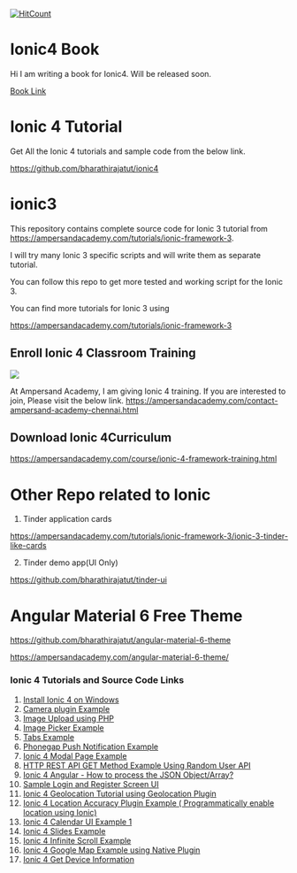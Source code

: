 [![HitCount](http://hits.dwyl.io/{username}/{project}.svg)](http://hits.dwyl.io/{username}/{project})

# Ionic4 Book

Hi I am writing a book for Ionic4. Will be released soon.

<a href="https://ampersandacademy.com/publications/">Book Link</a>

# Ionic 4 Tutorial

Get All the Ionic 4 tutorials and sample code from the below link.

https://github.com/bharathirajatut/ionic4

# ionic3

This repository contains complete source code for Ionic 3 tutorial from https://ampersandacademy.com/tutorials/ionic-framework-3.

I will try many Ionic 3 specific scripts and will write them as separate tutorial.

You can follow this repo to get more tested and working script for the Ionic 3.

You can find more tutorials for Ionic 3 using

https://ampersandacademy.com/tutorials/ionic-framework-3

## Enroll Ionic 4 Classroom Training

<img src="https://raw.githubusercontent.com/bharathirajatut/ionic4/master/i4.png">

At Ampersand Academy, I am giving Ionic 4 training. If you are interested to join, Please visit the below link.
https://ampersandacademy.com/contact-ampersand-academy-chennai.html

## Download Ionic 4Curriculum

https://ampersandacademy.com/course/ionic-4-framework-training.html



# Other Repo related to Ionic

1. Tinder application cards 

https://ampersandacademy.com/tutorials/ionic-framework-3/ionic-3-tinder-like-cards


2. Tinder demo app(UI Only)

https://github.com/bharathirajatut/tinder-ui


# Angular Material 6 Free Theme

https://github.com/bharathirajatut/angular-material-6-theme

https://ampersandacademy.com/angular-material-6-theme/

### Ionic 4 Tutorials and Source Code Links

1. <a href="https://ampers
andacademy.com/tutorials/ionic-framework-4/install-ionic4-on-windows-10">Install Ionic 4 on Windows</a>
2. <a href="https://github.com/bharathirajatut/ionic4/tree/master/camera-example">Camera plugin Example</a>
3. <a href="https://github.com/bharathirajatut/ionic4/tree/master/camera-image-upload-example-php">Image Upload using PHP</a>
4. <a href="https://github.com/bharathirajatut/ionic4/tree/master/gallery-image-picker-example">Image Picker Example </a>
5. <a href="https://github.com/bharathirajatut/ionic4/tree/master/tabs-example">Tabs Example</a>
6. <a href="https://github.com/bharathirajatut/ionic4/tree/master/push-notification-android-example">Phonegap Push Notification Example</a>
7. <a href="https://github.com/bharathirajatut/ionic4/tree/master/modal-example-with-ipl-data"> Ionic 4 Modal Page Example</a>
8. <a href="https://github.com/bharathirajatut/ionic4/tree/master/http-rest-api-get-method-example-random-users">HTTP REST API GET Method Example Using Random User API</a>
9. <a href="https://ampersandacademy.com/tutorials/ionic-framework-4/ionic-4-angular-how-to-process-the-json-object-array">Ionic 4 Angular - How to process the JSON Object/Array?</a>
10. <a href="https://github.com/bharathirajatut/ionic4/tree/master/sample-login-ui-example">Sample Login and Register Screen UI </a>
11. <a href="https://github.com/bharathirajatut/ionic4/tree/master/geolocation(latitude%2Clongitude)-example"> Ionic 4 Geolocation Tutorial using Geolocation Plugin</a>
12. <a href="https://github.com/bharathirajatut/ionic4/tree/master/location-accuracy-example">Ionic 4 Location Accuracy Plugin Example ( Programmatically enable location using Ionic)</a>
13. <a href="https://github.com/bharathirajatut/ionic4/tree/master/ionic4-calendar-ui-example1">Ionic 4 Calendar UI Example 1</a>
14. <a href="https://github.com/bharathirajatut/ionic4/tree/master/slides-example">Ionic 4 Slides Example </a>
15. <a href="https://github.com/bharathirajatut/ionic4/tree/master/ionic4-infinite-scroll-example">Ionic 4 Infinite Scroll Example</a>
16. <a href="https://github.com/bharathirajatut/ionic4/tree/master/google-map-example">Ionic 4 Google Map Example using Native Plugin</a>
17. <a href="https://github.com/bharathirajatut/ionic4/tree/master/device-information">Ionic 4 Get Device Information</a>
